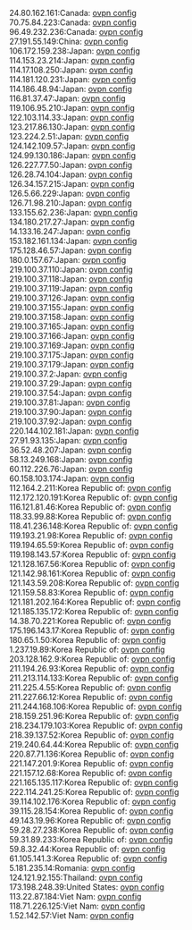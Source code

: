 24.80.162.161:Canada: [ovpn config](vpn/24_80_162_161.ovpn)  
70.75.84.223:Canada: [ovpn config](vpn/70_75_84_223.ovpn)  
96.49.232.236:Canada: [ovpn config](vpn/96_49_232_236.ovpn)  
27.191.55.149:China: [ovpn config](vpn/27_191_55_149.ovpn)  
106.172.159.238:Japan: [ovpn config](vpn/106_172_159_238.ovpn)  
114.153.23.214:Japan: [ovpn config](vpn/114_153_23_214.ovpn)  
114.17.108.250:Japan: [ovpn config](vpn/114_17_108_250.ovpn)  
114.181.120.231:Japan: [ovpn config](vpn/114_181_120_231.ovpn)  
114.186.48.94:Japan: [ovpn config](vpn/114_186_48_94.ovpn)  
116.81.37.47:Japan: [ovpn config](vpn/116_81_37_47.ovpn)  
119.106.95.210:Japan: [ovpn config](vpn/119_106_95_210.ovpn)  
122.103.114.33:Japan: [ovpn config](vpn/122_103_114_33.ovpn)  
123.217.86.130:Japan: [ovpn config](vpn/123_217_86_130.ovpn)  
123.224.2.51:Japan: [ovpn config](vpn/123_224_2_51.ovpn)  
124.142.109.57:Japan: [ovpn config](vpn/124_142_109_57.ovpn)  
124.99.130.186:Japan: [ovpn config](vpn/124_99_130_186.ovpn)  
126.227.77.50:Japan: [ovpn config](vpn/126_227_77_50.ovpn)  
126.28.74.104:Japan: [ovpn config](vpn/126_28_74_104.ovpn)  
126.34.157.215:Japan: [ovpn config](vpn/126_34_157_215.ovpn)  
126.5.66.229:Japan: [ovpn config](vpn/126_5_66_229.ovpn)  
126.71.98.210:Japan: [ovpn config](vpn/126_71_98_210.ovpn)  
133.155.62.236:Japan: [ovpn config](vpn/133_155_62_236.ovpn)  
134.180.217.27:Japan: [ovpn config](vpn/134_180_217_27.ovpn)  
14.133.16.247:Japan: [ovpn config](vpn/14_133_16_247.ovpn)  
153.182.161.134:Japan: [ovpn config](vpn/153_182_161_134.ovpn)  
175.128.46.57:Japan: [ovpn config](vpn/175_128_46_57.ovpn)  
180.0.157.67:Japan: [ovpn config](vpn/180_0_157_67.ovpn)  
219.100.37.110:Japan: [ovpn config](vpn/219_100_37_110.ovpn)  
219.100.37.118:Japan: [ovpn config](vpn/219_100_37_118.ovpn)  
219.100.37.119:Japan: [ovpn config](vpn/219_100_37_119.ovpn)  
219.100.37.126:Japan: [ovpn config](vpn/219_100_37_126.ovpn)  
219.100.37.155:Japan: [ovpn config](vpn/219_100_37_155.ovpn)  
219.100.37.158:Japan: [ovpn config](vpn/219_100_37_158.ovpn)  
219.100.37.165:Japan: [ovpn config](vpn/219_100_37_165.ovpn)  
219.100.37.166:Japan: [ovpn config](vpn/219_100_37_166.ovpn)  
219.100.37.169:Japan: [ovpn config](vpn/219_100_37_169.ovpn)  
219.100.37.175:Japan: [ovpn config](vpn/219_100_37_175.ovpn)  
219.100.37.179:Japan: [ovpn config](vpn/219_100_37_179.ovpn)  
219.100.37.2:Japan: [ovpn config](vpn/219_100_37_2.ovpn)  
219.100.37.29:Japan: [ovpn config](vpn/219_100_37_29.ovpn)  
219.100.37.54:Japan: [ovpn config](vpn/219_100_37_54.ovpn)  
219.100.37.81:Japan: [ovpn config](vpn/219_100_37_81.ovpn)  
219.100.37.90:Japan: [ovpn config](vpn/219_100_37_90.ovpn)  
219.100.37.92:Japan: [ovpn config](vpn/219_100_37_92.ovpn)  
220.144.102.181:Japan: [ovpn config](vpn/220_144_102_181.ovpn)  
27.91.93.135:Japan: [ovpn config](vpn/27_91_93_135.ovpn)  
36.52.48.207:Japan: [ovpn config](vpn/36_52_48_207.ovpn)  
58.13.249.168:Japan: [ovpn config](vpn/58_13_249_168.ovpn)  
60.112.226.76:Japan: [ovpn config](vpn/60_112_226_76.ovpn)  
60.158.103.174:Japan: [ovpn config](vpn/60_158_103_174.ovpn)  
112.164.2.211:Korea Republic of: [ovpn config](vpn/112_164_2_211.ovpn)  
112.172.120.191:Korea Republic of: [ovpn config](vpn/112_172_120_191.ovpn)  
116.121.81.46:Korea Republic of: [ovpn config](vpn/116_121_81_46.ovpn)  
118.33.99.88:Korea Republic of: [ovpn config](vpn/118_33_99_88.ovpn)  
118.41.236.148:Korea Republic of: [ovpn config](vpn/118_41_236_148.ovpn)  
119.193.21.98:Korea Republic of: [ovpn config](vpn/119_193_21_98.ovpn)  
119.194.65.59:Korea Republic of: [ovpn config](vpn/119_194_65_59.ovpn)  
119.198.143.57:Korea Republic of: [ovpn config](vpn/119_198_143_57.ovpn)  
121.128.167.56:Korea Republic of: [ovpn config](vpn/121_128_167_56.ovpn)  
121.142.98.161:Korea Republic of: [ovpn config](vpn/121_142_98_161.ovpn)  
121.143.59.208:Korea Republic of: [ovpn config](vpn/121_143_59_208.ovpn)  
121.159.58.83:Korea Republic of: [ovpn config](vpn/121_159_58_83.ovpn)  
121.181.202.164:Korea Republic of: [ovpn config](vpn/121_181_202_164.ovpn)  
121.185.135.172:Korea Republic of: [ovpn config](vpn/121_185_135_172.ovpn)  
14.38.70.221:Korea Republic of: [ovpn config](vpn/14_38_70_221.ovpn)  
175.196.143.17:Korea Republic of: [ovpn config](vpn/175_196_143_17.ovpn)  
180.65.1.50:Korea Republic of: [ovpn config](vpn/180_65_1_50.ovpn)  
1.237.19.89:Korea Republic of: [ovpn config](vpn/1_237_19_89.ovpn)  
203.128.162.9:Korea Republic of: [ovpn config](vpn/203_128_162_9.ovpn)  
211.194.26.93:Korea Republic of: [ovpn config](vpn/211_194_26_93.ovpn)  
211.213.114.133:Korea Republic of: [ovpn config](vpn/211_213_114_133.ovpn)  
211.225.4.55:Korea Republic of: [ovpn config](vpn/211_225_4_55.ovpn)  
211.227.66.12:Korea Republic of: [ovpn config](vpn/211_227_66_12.ovpn)  
211.244.168.106:Korea Republic of: [ovpn config](vpn/211_244_168_106.ovpn)  
218.159.251.96:Korea Republic of: [ovpn config](vpn/218_159_251_96.ovpn)  
218.234.179.103:Korea Republic of: [ovpn config](vpn/218_234_179_103.ovpn)  
218.39.137.52:Korea Republic of: [ovpn config](vpn/218_39_137_52.ovpn)  
219.240.64.44:Korea Republic of: [ovpn config](vpn/219_240_64_44.ovpn)  
220.87.71.136:Korea Republic of: [ovpn config](vpn/220_87_71_136.ovpn)  
221.147.201.9:Korea Republic of: [ovpn config](vpn/221_147_201_9.ovpn)  
221.157.12.68:Korea Republic of: [ovpn config](vpn/221_157_12_68.ovpn)  
221.165.135.117:Korea Republic of: [ovpn config](vpn/221_165_135_117.ovpn)  
222.114.241.25:Korea Republic of: [ovpn config](vpn/222_114_241_25.ovpn)  
39.114.102.176:Korea Republic of: [ovpn config](vpn/39_114_102_176.ovpn)  
39.115.28.154:Korea Republic of: [ovpn config](vpn/39_115_28_154.ovpn)  
49.143.19.96:Korea Republic of: [ovpn config](vpn/49_143_19_96.ovpn)  
59.28.27.238:Korea Republic of: [ovpn config](vpn/59_28_27_238.ovpn)  
59.31.89.233:Korea Republic of: [ovpn config](vpn/59_31_89_233.ovpn)  
59.8.32.44:Korea Republic of: [ovpn config](vpn/59_8_32_44.ovpn)  
61.105.141.3:Korea Republic of: [ovpn config](vpn/61_105_141_3.ovpn)  
5.181.235.14:Romania: [ovpn config](vpn/5_181_235_14.ovpn)  
124.121.92.155:Thailand: [ovpn config](vpn/124_121_92_155.ovpn)  
173.198.248.39:United States: [ovpn config](vpn/173_198_248_39.ovpn)  
113.22.87.184:Viet Nam: [ovpn config](vpn/113_22_87_184.ovpn)  
118.71.226.125:Viet Nam: [ovpn config](vpn/118_71_226_125.ovpn)  
1.52.142.57:Viet Nam: [ovpn config](vpn/1_52_142_57.ovpn)  
